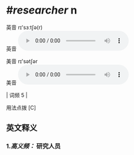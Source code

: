 # ***\#researcher*** n
英音 rɪ'sɜːtʃə(r)  
英音
<audio src="./media/researcher-B.aac" controls="controls"></audio>

美音 rɪ'sətʃər  
美音
<audio src="./media/researcher-.aac" controls="controls"></audio>



| 词频 5 |  

用法点拨  [C]

英文释义
---
### 1.*高义频：* **研究人员**  


